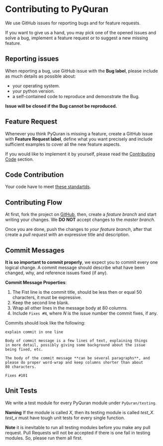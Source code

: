 Contributing to PyQuran
=======================
We use GitHub issues for reporting bugs and for feature requests.

If you want to give us a hand, you may pick one of the opened issues and solve a bug, implement a feature request
or to suggest a new missing feature.


## Reporting issues

When reporting a bug, use GitHub issue with the **Bug label**, please include  as 
much details as possible about:
- your operating system.
- your python version.
- a self-contained code to reproduce and demonstrate the Bug.

**Issue will be closed if the Bug cannot be reproduced.**


## Feature Request
Whenever you think PyQuran is missing a feature, create a GitHub issue with **Feature Request label**,
define what you want precisely and include sufficient examples to cover all the new feature aspects.

If you would like to implement it by yourself, please read the [Contributing Code](#contributing-code) section.



## Code Contribution

Your code have to meet [these standartds](code_conventions.md).


## Contributing Flow

At first, fork the project on [GitHub](https://github.com/TahaMagdy/PyQuran/),
then, create a *feature branch* and start writing your changes. 
We **DO NOT** accept changes to the *master branch*.

Once you are done, push the changes to *your feature branch*, after that create a *pull request*
with an expressive title and description.

## Commit Messages

**It is so important to commit properly**, we expect you to commit every one logical change.
A commit message should describe what have been changed, why, and reference issues fixed (if
any). 

**Commit Message Properties**:
1. The Fist line is the commit title, should be less then or equal 50 characters, it must be expressive.
2. Keep the second line blank.
3. Wrap all other lines in the message body at 80 columns.
4. Include `Fixes #N`, where _N_ is the issue number the commit
    fixes, if any.

Commits should look like the following:
```text
explain commit in one line

Body of commit message is a few lines of text, explaining things
in more detail, possibly giving some background about the issue
being fixed, etc.

The body of the commit message **can be several paragraphs**, and
please do proper word-wrap and keep columns shorter than about
80 characters.

Fixes #101
```


## Unit Tests

We write a test module for every PyQuran module under `PyQuran/testing`.

**Naming**
If the module is called *X*, then its testing module is called *test_X*.
*test_x* must have tough unit tests for every single function. 


**Note** it is inevitable to run all testing modules before you make any pull
request. Pull Requests will not be accepted if there is one fail in testing
modules. So, please run them all first.
